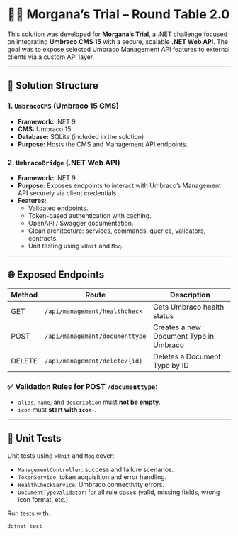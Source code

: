 # 🧙‍♀️ Morgana’s Trial – Round Table 2.0

This solution was developed for **Morgana’s Trial**, a .NET challenge focused on integrating **Umbraco CMS 15** with a secure, scalable **.NET Web API**. The goal was to expose selected Umbraco Management API features to external clients via a custom API layer.

---

## 🧱 Solution Structure

### 1. `UmbracoCMS` (Umbraco 15 CMS)
- **Framework:** .NET 9
- **CMS:** Umbraco 15
- **Database:** SQLite (included in the solution)
- **Purpose:** Hosts the CMS and Management API endpoints.

### 2. `UmbracoBridge` (.NET Web API)
- **Framework:** .NET 9
- **Purpose:** Exposes endpoints to interact with Umbraco’s Management API securely via client credentials.
- **Features:**
  - Validated endpoints.
  - Token-based authentication with caching.
  - OpenAPI / Swagger documentation.
  - Clean architecture: services, commands, queries, validators, contracts.
  - Unit testing using `xUnit` and `Moq`.

---

## 🌐 Exposed Endpoints

| Method | Route                               | Description                                      |
|--------|--------------------------------------|--------------------------------------------------|
| GET    | `/api/management/healthcheck`       | Gets Umbraco health status                      |
| POST   | `/api/management/documenttype`      | Creates a new Document Type in Umbraco         |
| DELETE | `/api/management/delete/{id}`       | Deletes a Document Type by ID                  |

### ✅ Validation Rules for POST `/documenttype`:
- `alias`, `name`, and `description` must **not be empty**.
- `icon` must **start with `icon-`**.

---

## 🧪 Unit Tests

Unit tests using `xUnit` and `Moq` cover:
- `ManagementController`: success and failure scenarios.
- `TokenService`: token acquisition and error handling.
- `HealthCheckService`: Umbraco connectivity errors.
- `DocumentTypeValidator`: for all rule cases (valid, missing fields, wrong icon format, etc.)

Run tests with:

```bash
dotnet test
